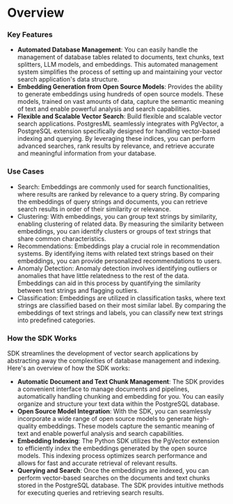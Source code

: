# Overview

### Key Features

* **Automated Database Management**: You can easily handle the management of database tables related to documents, text chunks, text splitters, LLM models, and embeddings. This automated management system simplifies the process of setting up and maintaining your vector search application's data structure.
* **Embedding Generation from Open Source Models**: Provides the ability to generate embeddings using hundreds of open source models. These models, trained on vast amounts of data, capture the semantic meaning of text and enable powerful analysis and search capabilities.
* **Flexible and Scalable Vector Search**: Build flexible and scalable vector search applications. PostgresML seamlessly integrates with PgVector, a PostgreSQL extension specifically designed for handling vector-based indexing and querying. By leveraging these indices, you can perform advanced searches, rank results by relevance, and retrieve accurate and meaningful information from your database.

### Use Cases

* Search: Embeddings are commonly used for search functionalities, where results are ranked by relevance to a query string. By comparing the embeddings of query strings and documents, you can retrieve search results in order of their similarity or relevance.
* Clustering: With embeddings, you can group text strings by similarity, enabling clustering of related data. By measuring the similarity between embeddings, you can identify clusters or groups of text strings that share common characteristics.
* Recommendations: Embeddings play a crucial role in recommendation systems. By identifying items with related text strings based on their embeddings, you can provide personalized recommendations to users.
* Anomaly Detection: Anomaly detection involves identifying outliers or anomalies that have little relatedness to the rest of the data. Embeddings can aid in this process by quantifying the similarity between text strings and flagging outliers.
* Classification: Embeddings are utilized in classification tasks, where text strings are classified based on their most similar label. By comparing the embeddings of text strings and labels, you can classify new text strings into predefined categories.

### How the SDK Works

SDK streamlines the development of vector search applications by abstracting away the  complexities of database management and indexing. Here's an overview of how the SDK works:

* **Automatic Document and Text Chunk Management**: The SDK provides a convenient interface to manage documents and pipelines, automatically handling chunking and embedding for you. You can easily organize and structure your text data within the PostgreSQL database.
* **Open Source Model Integration**: With the SDK, you can seamlessly incorporate a wide range of open source models to generate high-quality embeddings. These models capture the semantic meaning of text and enable powerful analysis and search capabilities.
* **Embedding Indexing**: The Python SDK utilizes the PgVector extension to efficiently index the embeddings generated by the open source models. This indexing process optimizes search performance and allows for fast and accurate retrieval of relevant results.
* **Querying and Search**: Once the embeddings are indexed, you can perform vector-based searches on the documents and text chunks stored in the PostgreSQL database. The SDK provides intuitive methods for executing queries and retrieving search results.

